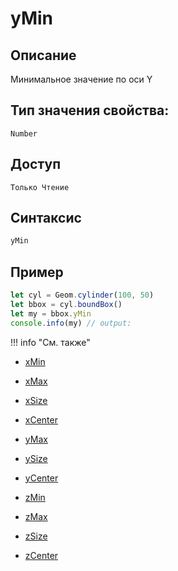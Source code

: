 # yMin

## Описание
Минимальное значение по оси Y

## Тип значения свойства:
`Number`

## Доступ
`Только Чтение`

## Синтаксис
``` javascript
yMin
```
## Пример
``` javascript linenums="1"
let cyl = Geom.cylinder(100, 50)
let bbox = cyl.boundBox()
let my = bbox.yMin
console.info(my) // output:
```
!!! info "См. также"

- [xMin](./xMin.md)

- [xMax](./xMax.md)

- [xSize](./xSize.md)

- [xCenter](./xCenter.md)

- [yMax](./yMax.md)

- [ySize](./ySize.md)

- [yCenter](./yCenter.md)

- [zMin](./zMin.md)

- [zMax](./zMax.md)

- [zSize](./zSize.md)

- [zCenter](./zCenter.md)
